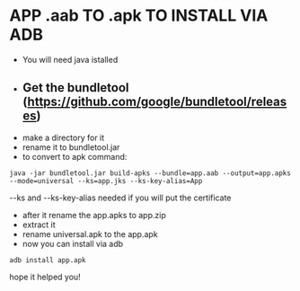 # APP .aab TO .apk TO INSTALL VIA ADB

- You will need java istalled
- ## Get the bundletool (https://github.com/google/bundletool/releases)
- make a directory for it
- rename it to bundletool.jar
- to convert to apk command:

```
java -jar bundletool.jar build-apks --bundle=app.aab --output=app.apks --mode=universal --ks=app.jks --ks-key-alias=App
```

--ks and --ks-key-alias needed if you will put the certificate

- after it rename the app.apks to app.zip
- extract it
- rename universal.apk to the app.apk
- now you can install via adb

```
adb install app.apk
```

hope it helped you!
